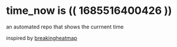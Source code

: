 # time_now is (( 1685516400426 ))

an automated repo that shows the currnent time

inspired by [breakingheatmap](https://github.com/breakingheatmap/breakingheatmap)